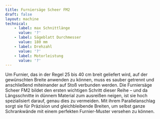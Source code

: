 ```yaml
---
title: Furniersäge Scheer FM2
draft: false
layout: machine
technical:
    - label: max Schnittlänge
      value: '?'
    - label: Sägeblatt Durchmesser
      value: 180 mm
    - label: Drehzahl
      value: '?'
    - label: Motorleistung
      value: '?'
---
```


Um Furnier, das in der Regel 25 bis 40 cm breit geliefert wird, auf der gewünschten Breite anwenden zu können, muss es sauber getrennt und anschließend miteinander auf Stoß verbunden werden. Die Furniersäge Scheer FM2 bildet den ersten wichtigen Schritt dieser Reihe – und da Längsschnitte in dünnem Material zum ausreißen neigen, ist sie hoch spezialisiert darauf, genau dies zu vermeiden. Mit ihrem Parallelanschlag sorgt sie für Präzision und gleichbleibende Breiten, um selbst ganze Schrankwände mit einem perfekten Furnier-Muster versehen zu können.
